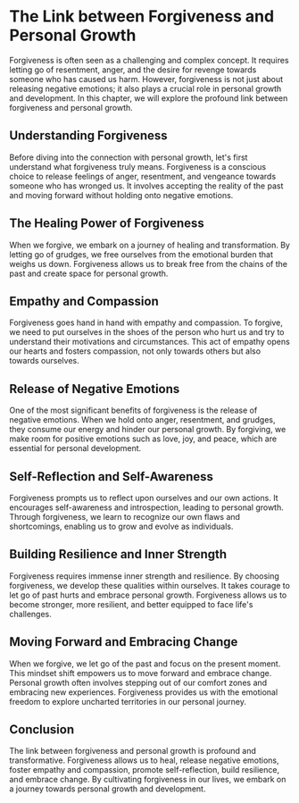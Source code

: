 # The Link between Forgiveness and Personal Growth

Forgiveness is often seen as a challenging and complex concept. It requires letting go of resentment, anger, and the desire for revenge towards someone who has caused us harm. However, forgiveness is not just about releasing negative emotions; it also plays a crucial role in personal growth and development. In this chapter, we will explore the profound link between forgiveness and personal growth.

## Understanding Forgiveness

Before diving into the connection with personal growth, let's first understand what forgiveness truly means. Forgiveness is a conscious choice to release feelings of anger, resentment, and vengeance towards someone who has wronged us. It involves accepting the reality of the past and moving forward without holding onto negative emotions.

## The Healing Power of Forgiveness

When we forgive, we embark on a journey of healing and transformation. By letting go of grudges, we free ourselves from the emotional burden that weighs us down. Forgiveness allows us to break free from the chains of the past and create space for personal growth.

## Empathy and Compassion

Forgiveness goes hand in hand with empathy and compassion. To forgive, we need to put ourselves in the shoes of the person who hurt us and try to understand their motivations and circumstances. This act of empathy opens our hearts and fosters compassion, not only towards others but also towards ourselves.

## Release of Negative Emotions

One of the most significant benefits of forgiveness is the release of negative emotions. When we hold onto anger, resentment, and grudges, they consume our energy and hinder our personal growth. By forgiving, we make room for positive emotions such as love, joy, and peace, which are essential for personal development.

## Self-Reflection and Self-Awareness

Forgiveness prompts us to reflect upon ourselves and our own actions. It encourages self-awareness and introspection, leading to personal growth. Through forgiveness, we learn to recognize our own flaws and shortcomings, enabling us to grow and evolve as individuals.

## Building Resilience and Inner Strength

Forgiveness requires immense inner strength and resilience. By choosing forgiveness, we develop these qualities within ourselves. It takes courage to let go of past hurts and embrace personal growth. Forgiveness allows us to become stronger, more resilient, and better equipped to face life's challenges.

## Moving Forward and Embracing Change

When we forgive, we let go of the past and focus on the present moment. This mindset shift empowers us to move forward and embrace change. Personal growth often involves stepping out of our comfort zones and embracing new experiences. Forgiveness provides us with the emotional freedom to explore uncharted territories in our personal journey.

## Conclusion

The link between forgiveness and personal growth is profound and transformative. Forgiveness allows us to heal, release negative emotions, foster empathy and compassion, promote self-reflection, build resilience, and embrace change. By cultivating forgiveness in our lives, we embark on a journey towards personal growth and development.
